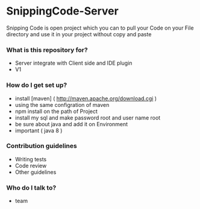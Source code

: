 # SnippingCode-Server
Snipping Code is open project which you can to pull your Code on your File directory and use it in your project without copy and paste 

### What is this repository for? ###

* Server integrate with Client side and IDE plugin
* V1

### How do I get set up? ###

* install [maven] ( http://maven.apache.org/download.cgi )
* using the same configration of maven
* npm install on the path of Project
* install my sql and make password root and user name root
* be sure about java and add it on Environment 
* important ( java 8 )

### Contribution guidelines ###

* Writing tests
* Code review
* Other guidelines

### Who do I talk to? ###

* team
